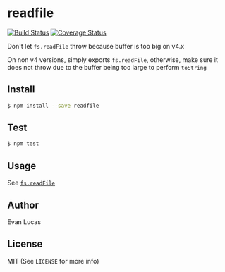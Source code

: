 # readfile

[![Build Status](https://travis-ci.org/evanlucas/readfile.svg)](https://travis-ci.org/evanlucas/readfile)
[![Coverage Status](https://coveralls.io/repos/evanlucas/readfile/badge.svg?branch=master&service=github)](https://coveralls.io/github/evanlucas/readfile?branch=master)

Don't let `fs.readFile` throw because buffer is too big on v4.x

On non v4 versions, simply exports `fs.readFile`, otherwise, make sure
it does not throw due to the buffer being too large to perform `toString`

## Install

```bash
$ npm install --save readfile
```

## Test

```bash
$ npm test
```

## Usage

See [`fs.readFile`](https://nodejs.org/api/fs.html#fs_fs_readfile_filename_options_callback)

## Author

Evan Lucas

## License

MIT (See `LICENSE` for more info)
